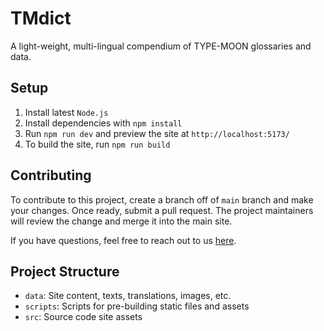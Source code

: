 # TMdict

A light-weight, multi-lingual compendium of TYPE-MOON glossaries and data.

## Setup

1. Install latest `Node.js`
2. Install dependencies with `npm install`
3. Run `npm run dev` and preview the site at `http://localhost:5173/`
4. To build the site, run `npm run build`

## Contributing

To contribute to this project, create a branch off of `main` branch and make your changes. Once 
ready, submit a pull request. The project maintainers will review the change and merge it into the
main site.

If you have questions, feel free to reach out to us [here](https://www.tmdict.com/contact/).

## Project Structure

- `data`: Site content, texts, translations, images, etc.
- `scripts`: Scripts for pre-building static files and assets
- `src`: Source code site assets
